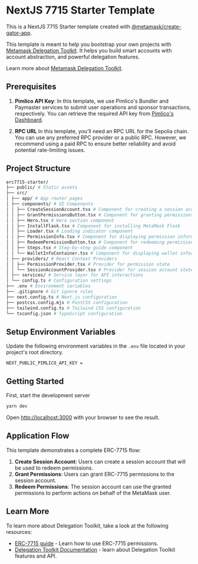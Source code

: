 # NextJS 7715 Starter Template

This is a NextJS 7715 Starter template created with [@metamask/create-gator-app](https://www.npmjs.com/package/@metamask/create-gator-app).

This template is meant to help you bootstrap your own projects with [Metamask Delegation Toolkit](https://docs.metamask.io/delegation-toolkit/). It helps you build smart accounts with account abstraction, and powerful delegation features.

Learn more about [Metamask Delegation Toolkit](https://docs.metamask.io/delegation-toolkit/).

## Prerequisites

1. **Pimlico API Key**: In this template, we use Pimlico's Bundler and Paymaster services to submit user operations and sponsor transactions, respectively. You can retrieve the required API key from [Pimlico's Dashboard](https://dashboard.pimlico.io/apikeys).

2. **RPC URL** In this template, you’ll need an RPC URL for the Sepolia chain. You can use any preferred RPC provider or a public RPC. However, we recommend using a paid RPC to ensure better reliability and avoid potential rate-limiting issues.

## Project Structure

```bash
erc7715-starter/
├── public/ # Static assets
├── src/
│ ├── app/ # App router pages
│ ├── components/ # UI Components
│ │ ├── CreateSessionAccount.tsx # Component for creating a session account
│ │ ├── GrantPermissionsButton.tsx # Component for granting permissions
│ │ ├── Hero.tsx # Hero section component
│ │ ├── InstallFlask.tsx # Component for installing MetaMask Flask
│ │ ├── Loader.tsx # Loading indicator component
│ │ ├── PermissionInfo.tsx # Component for displaying permission information
│ │ ├── RedeemPermissionButton.tsx # Component for redeeming permissions
│ │ ├── Steps.tsx # Step-by-step guide component
│ │ └── WalletInfoContainer.tsx # Component for displaying wallet information
│ ├── providers/ # React Context Providers
│ │ ├── PermissionProvider.tsx # Provider for permission state
│ │ └── SessionAccountProvider.tsx # Provider for session account state
│ ├── services/ # Service layer for API interactions
│ └── config.ts # Configuration settings
├── .env # Environment variables
├── .gitignore # Git ignore rules
├── next.config.ts # Next.js configuration
├── postcss.config.mjs # PostCSS configuration
├── tailwind.config.ts # Tailwind CSS configuration
└── tsconfig.json # TypeScript configuration
```

## Setup Environment Variables

Update the following environment variables in the `.env` file located in your project's root directory.

```
NEXT_PUBLIC_PIMLICO_API_KEY =
```

## Getting Started

First, start the development server

```bash
yarn dev
```

Open [http://localhost:3000](http://localhost:3000) with your browser to see the result.

## Application Flow

This template demonstrates a complete ERC-7715 flow:

1. **Create Session Account**: Users can create a session account that will be used to redeem permissions.
2. **Grant Permissions**: Users can grant ERC-7715 permissions to the session account.
3. **Redeem Permissions**: The session account can use the granted permissions to perform actions on behalf of the MetaMask user.

## Learn More

To learn more about Delegation Toolkit, take a look at the following resources:

- [ERC-7715 guide](https://docs.metamask.io/delegation-toolkit/guides/erc7715/execute-on-metamask-users-behalf/) - Learn how to use ERC-7715 permissions.
- [Delegation Toolkit Documentation](https://docs.metamask.io/delegation-toolkit/) - learn about Delegation Toolkit features and API.
